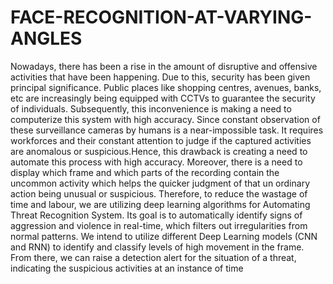 # FACE-RECOGNITION-AT-VARYING-ANGLES
Nowadays, there has been a rise in the amount of disruptive and offensive activities that have been happening. Due to this, security has been given principal significance. Public places like shopping centres, avenues, banks, etc are increasingly being equipped with CCTVs to guarantee the security of individuals. Subsequently, this inconvenience is making a need to computerize this system with high accuracy. Since constant observation of these surveillance cameras by humans is a near-impossible task. It requires workforces and their constant attention to judge if the captured activities are anomalous or suspicious.Hence, this drawback is creating a need to automate this process with high accuracy. Moreover, there is a need to display which frame and which parts of the recording contain the uncommon activity which helps the quicker judgment of that un ordinary action being unusual or suspicious. Therefore, to reduce the wastage of time and labour, we are utilizing deep learning algorithms for Automating Threat Recognition System. Its goal is to automatically identify signs of aggression and violence in real-time, which filters out irregularities from normal patterns. We intend to utilize different Deep Learning models (CNN and RNN) to identify and classify levels of high movement in the frame. From there, we can raise a detection alert for the situation of a threat, indicating the suspicious activities at an instance of time
